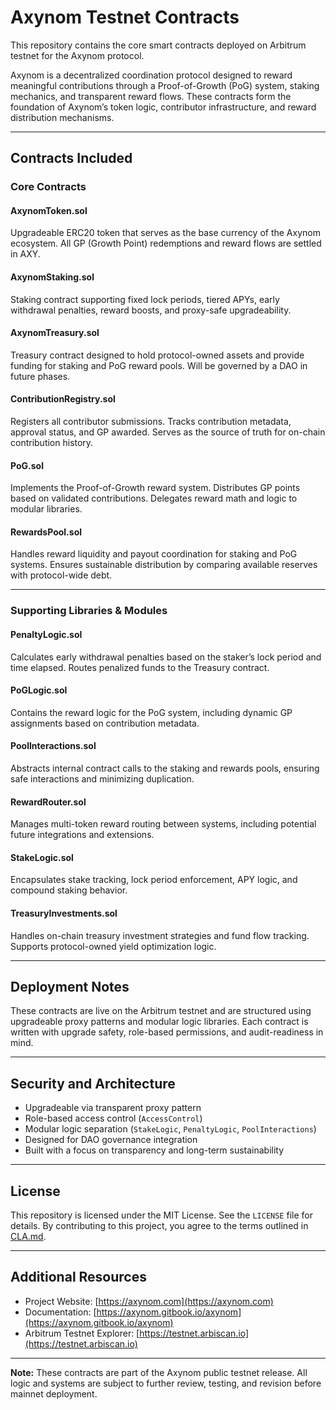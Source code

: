 # Axynom Testnet Contracts

This repository contains the core smart contracts deployed on Arbitrum testnet for the Axynom protocol.

Axynom is a decentralized coordination protocol designed to reward meaningful contributions through a Proof-of-Growth (PoG) system, staking mechanics, and transparent reward flows. These contracts form the foundation of Axynom’s token logic, contributor infrastructure, and reward distribution mechanisms.

---

## Contracts Included

### Core Contracts

#### AxynomToken.sol  
Upgradeable ERC20 token that serves as the base currency of the Axynom ecosystem. All GP (Growth Point) redemptions and reward flows are settled in AXY.

#### AxynomStaking.sol  
Staking contract supporting fixed lock periods, tiered APYs, early withdrawal penalties, reward boosts, and proxy-safe upgradeability.

#### AxynomTreasury.sol  
Treasury contract designed to hold protocol-owned assets and provide funding for staking and PoG reward pools. Will be governed by a DAO in future phases.

#### ContributionRegistry.sol  
Registers all contributor submissions. Tracks contribution metadata, approval status, and GP awarded. Serves as the source of truth for on-chain contribution history.

#### PoG.sol  
Implements the Proof-of-Growth reward system. Distributes GP points based on validated contributions. Delegates reward math and logic to modular libraries.

#### RewardsPool.sol  
Handles reward liquidity and payout coordination for staking and PoG systems. Ensures sustainable distribution by comparing available reserves with protocol-wide debt.

---

### Supporting Libraries & Modules

#### PenaltyLogic.sol  
Calculates early withdrawal penalties based on the staker’s lock period and time elapsed. Routes penalized funds to the Treasury contract.

#### PoGLogic.sol  
Contains the reward logic for the PoG system, including dynamic GP assignments based on contribution metadata.

#### PoolInteractions.sol  
Abstracts internal contract calls to the staking and rewards pools, ensuring safe interactions and minimizing duplication.

#### RewardRouter.sol  
Manages multi-token reward routing between systems, including potential future integrations and extensions.

#### StakeLogic.sol  
Encapsulates stake tracking, lock period enforcement, APY logic, and compound staking behavior.

#### TreasuryInvestments.sol  
Handles on-chain treasury investment strategies and fund flow tracking. Supports protocol-owned yield optimization logic.

---

## Deployment Notes

These contracts are live on the Arbitrum testnet and are structured using upgradeable proxy patterns and modular logic libraries. Each contract is written with upgrade safety, role-based permissions, and audit-readiness in mind.

---

## Security and Architecture

- Upgradeable via transparent proxy pattern
- Role-based access control (`AccessControl`)
- Modular logic separation (`StakeLogic`, `PenaltyLogic`, `PoolInteractions`)
- Designed for DAO governance integration
- Built with a focus on transparency and long-term sustainability

---

## License

This repository is licensed under the MIT License. See the `LICENSE` file for details.
By contributing to this project, you agree to the terms outlined in [CLA.md](./CLA.md).

---

## Additional Resources

- Project Website: [https://axynom.com](https://axynom.com)
- Documentation: [https://axynom.gitbook.io/axynom](https://axynom.gitbook.io/axynom)
- Arbitrum Testnet Explorer: [https://testnet.arbiscan.io](https://testnet.arbiscan.io)

---

**Note:** These contracts are part of the Axynom public testnet release. All logic and systems are subject to further review, testing, and revision before mainnet deployment.
